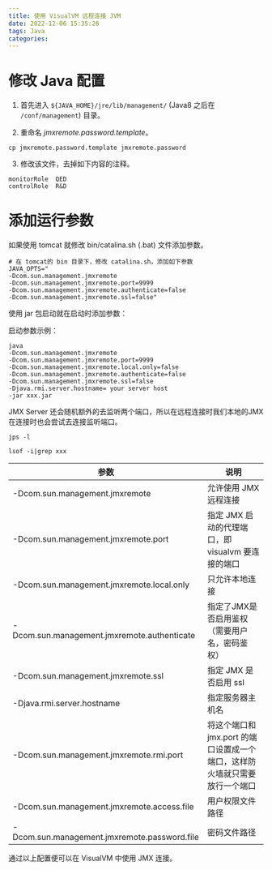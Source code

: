 ```yaml
---
title: 使用 VisualVM 远程连接 JVM
date: 2022-12-06 15:35:26
tags: Java
categories:
---
```


# 修改 Java 配置

<!--more-->

1. 首先进入 `${JAVA_HOME}/jre/lib/management/` (Java8 之后在 `/conf/management`) 目录。

2. 重命名 *jmxremote.password.template*。

```shell
cp jmxremote.password.template jmxremote.password
```

3. 修改该文件，去掉如下内容的注释。

```shell
monitorRole  QED
controlRole  R&D
```

# 添加运行参数

如果使用 tomcat 就修改 bin/catalina.sh (.bat) 文件添加参数。

``` shell
# 在 tomcat的 bin 目录下，修改 catalina.sh，添加如下参数
JAVA_OPTS="
-Dcom.sun.management.jmxremote 
-Dcom.sun.management.jmxremote.port=9999
-Dcom.sun.management.jmxremote.authenticate=false
-Dcom.sun.management.jmxremote.ssl=false"
```

使用 jar 包启动就在启动时添加参数：

启动参数示例：

```shell
java 
-Dcom.sun.management.jmxremote 
-Dcom.sun.management.jmxremote.port=9999 
-Dcom.sun.management.jmxremote.local.only=false 
-Dcom.sun.management.jmxremote.authenticate=false  
-Dcom.sun.management.jmxremote.ssl=false 
-Djava.rmi.server.hostname= your server host 
-jar xxx.jar
```

 JMX Server 还会随机额外的去监听两个端口，所以在远程连接时我们本地的JMX在连接时也会尝试去连接监听端口。

 ```shell
 jps -l

 lsof -i|grep xxx
 ```

|                     参数                     |                                 说明                                  |
| -------------------------------------------- | --------------------------------------------------------------------- |
| -Dcom.sun.management.jmxremote               | 允许使用 JMX 远程连接                                                  |
| -Dcom.sun.management.jmxremote.port          | 指定 JMX 启动的代理端口，即 visualvm 要连接的端口                        |
| -Dcom.sun.management.jmxremote.local.only    | 只允许本地连接                                                         |
| -Dcom.sun.management.jmxremote.authenticate  | 指定了JMX是否启用鉴权（需要用户名，密码鉴权）                            |
| -Dcom.sun.management.jmxremote.ssl           | 指定 JMX 是否启用 ssl                                                  |
| -Djava.rmi.server.hostname                   | 指定服务器主机名                                                       |
| -Dcom.sun.management.jmxremote.rmi.port      | 将这个端口和 jmx.port 的端口设置成一个端口，这样防火墙就只需要放行一个端口 |
| -Dcom.sun.management.jmxremote.access.file   | 用户权限文件路径                                                       |
| -Dcom.sun.management.jmxremote.password.file | 密码文件路径                                                           |

通过以上配置便可以在 VisualVM 中使用 JMX 连接。

